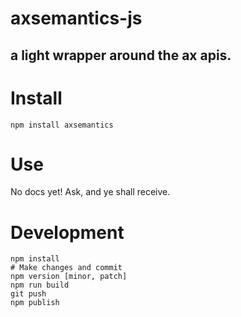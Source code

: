 # axsemantics-js
## a light wrapper around the ax apis.

# Install
```
npm install axsemantics
```

# Use
No docs yet! Ask, and ye shall receive.

# Development

```
npm install
# Make changes and commit
npm version [minor, patch]
npm run build
git push
npm publish
```
